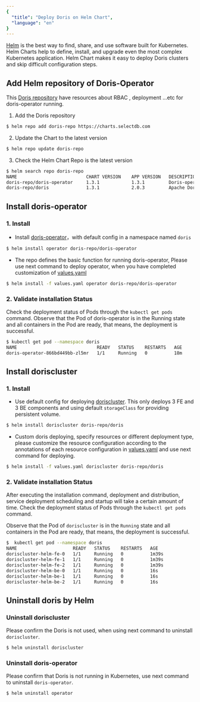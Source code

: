 ```yaml
---
{
  "title": "Deploy Doris on Helm Chart",
  "language": "en"
}
---
```


<!-- 
Licensed to the Apache Software Foundation (ASF) under one
or more contributor license agreements.  See the NOTICE file
distributed with this work for additional information
regarding copyright ownership.  The ASF licenses this file
to you under the Apache License, Version 2.0 (the
"License"); you may not use this file except in compliance
with the License.  You may obtain a copy of the License at

  http://www.apache.org/licenses/LICENSE-2.0

Unless required by applicable law or agreed to in writing,
software distributed under the License is distributed on an
"AS IS" BASIS, WITHOUT WARRANTIES OR CONDITIONS OF ANY
KIND, either express or implied.  See the License for the
specific language governing permissions and limitations
under the License.
-->


[Helm](https://helm.sh/) is the best way to find, share, and use software built for Kubernetes. Helm Charts help to define, install, and upgrade even the most complex Kubernetes application.
Helm Chart makes it easy to deploy Doris clusters and skip difficult configuration steps.

## Add Helm repository of Doris-Operator

This [Doris repository](https://artifacthub.io/packages/search?ts_query_web=doris&sort=relevance&page=1) have resources about RBAC , deployment ...etc for doris-operator running.
1. Add the Doris repository
```Bash
$ helm repo add doris-repo https://charts.selectdb.com
```
2. Update the Chart to the latest version
```Bash
$ helm repo update doris-repo
```
3. Check the Helm Chart Repo is the latest version
```Bash
$ helm search repo doris-repo
NAME                          CHART VERSION    APP VERSION   DESCRIPTION
doris-repo/doris-operator     1.3.1            1.3.1         Doris-operator for doris creat ...
doris-repo/doris              1.3.1            2.0.3         Apache Doris is an easy-to-use ...
```

## Install doris-operator

### 1. Install
- Install [doris-operator](https://artifacthub.io/packages/helm/doris/doris-operator)，with default config  in a namespace named `doris`
```Bash
$ helm install operator doris-repo/doris-operator
```
- The repo defines the basic function for running doris-operator, Please use next command to deploy operator, when you have completed customization of [values.yaml](https://artifacthub.io/packages/helm/doris/doris-operator?modal=values)
```Bash
$ helm install -f values.yaml operator doris-repo/doris-operator 
```
### 2. Validate installation Status
Check the deployment status of Pods through the `kubectl get pods` command.
Observe that the Pod of doris-operator is in the Running state and all containers in the Pod are ready, that means, the deployment is successful.
```Bash
$ kubectl get pod --namespace doris
NAME                              READY   STATUS    RESTARTS   AGE
doris-operator-866bd449bb-zl5mr   1/1     Running   0          18m
```

## Install doriscluster

### 1. Install
- Use default config for deploying [doriscluster](https://artifacthub.io/packages/helm/doris/doris). This only deploys 3 FE and 3 BE components and using default `storageClass` for providing persistent volume.
```Bash
$ helm install doriscluster doris-repo/doris
```
- Custom doris deploying, specify resources or different deployment type, please customize the resource configuration according to the annotations of each resource configuration in [values.yaml](https://artifacthub.io/packages/helm/doris/doris?modal=values) and use next command for deploying.
```Bash
$ helm install -f values.yaml doriscluster doris-repo/doris 
```
### 2. Validate installation Status
After executing the installation command, deployment and distribution, service deployment scheduling and startup will take a certain amount of time.
Check the deployment status of Pods through the `kubectl get pods` command.

Observe that the Pod of `doriscluster` is in the `Running` state and all containers in the Pod are ready, that means, the deployment is successful.
```Bash
$  kubectl get pod --namespace doris
NAME                     READY   STATUS    RESTARTS   AGE
doriscluster-helm-fe-0   1/1     Running   0          1m39s
doriscluster-helm-fe-1   1/1     Running   0          1m39s
doriscluster-helm-fe-2   1/1     Running   0          1m39s
doriscluster-helm-be-0   1/1     Running   0          16s
doriscluster-helm-be-1   1/1     Running   0          16s
doriscluster-helm-be-2   1/1     Running   0          16s
```

## Uninstall doris by Helm

### Uninstall doriscluster
Please confirm the Doris is not used, when using next command to uninstall `doriscluster`.
```bash
$ helm uninstall doriscluster
```
### Uninstall doris-operator
Please confirm that Doris is not running in Kubernetes, use next command to uninstall `doris-operator`.
```bash
$ helm uninstall operator
```
